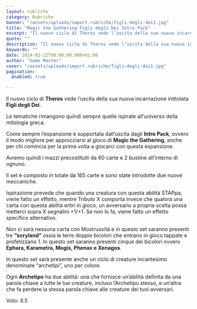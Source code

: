 ```yaml
---
layout: rubriche
category: Rubriche
banner: "/assets/uploads/import.rubriche/figli-degli-dei1.jpg"
title: "Magic the Gathering Figli degli Dei Intro Pack"
excerpt: "Il nuovo ciclo di Theros vede l’uscita della sua nuova incarnazione intitolata Figli degli Dei. Le tematiche rimangono quindi sempre quelle ispirate all’universo della mitologia greca. Come sempre l’espansione è supportata dall’uscita dagli Intro Pack, ovvero il modo migliore per approcciarsi al gioco di Magic the Gathering, anche per chi comincia per la prima volta [&hellip"
quote: ""
description: "Il nuovo ciclo di Theros vede l’uscita della sua nuova incarnazione intitolata Figli degli Dei. Le tematiche rimangono quindi sempre quelle ispirate all’universo della mitologia greca. Come sempre l’espansione è supportata dall’uscita dagli Intro Pack, ovvero il modo migliore per approcciarsi al gioco di Magic the Gathering, anche per chi comincia per la prima volta [&hellip"
keywords: ""
date: 2014-02-22T00:00:00.000+01:00
author: "Game Master"
cover: "/assets/uploads/import.rubriche/figli-degli-dei1.jpg"
pagination:
  enabled: true

---
```


[](https://hotmc.com/magic-the-gathering-figli-degli-dei-intro-pack/figli-degli-dei-2/)

Il nuovo ciclo di **Theros** vede l’uscita della sua nuova incarnazione intitolata **Figli degli Dei**.

Le tematiche rimangono quindi sempre quelle ispirate all’universo della mitologia greca.

Come sempre l’espansione è supportata dall’uscita dagli **Intro Pack**, ovvero il modo migliore per approcciarsi al gioco di **Magic the Gathering**, anche per chi comincia per la prima volta a giocarci con questa espansione.

Avremo quindi i mazzi precostituiti da 60 carte e 2 bustine all’interno di ognuno.

Il set è composto in totale da 165 carte e sono state introdotte due nuove meccaniche.

Ispirazione prevede che quando una creatura con questa abilità STAPpa, viene fatto un effetto, mentre Tributo X comporta invece che qualora una carta con questa abilità entri in gioco, un avversario a propria scelta possa metterci sopra X segnalini +1/+1\. Se non lo fa, viene fatto un effetto specifico alternativo.

Non ci sarà nessuna carta con Mostruosità e in questo set saranno presenti tre **“scryland”** ossia le terre doppie bicolori che entrano in gioco tappate e profetizzano 1\. In questo set saranno presenti cinque dei bicolori ovvero **Ephara, Karametra, Mogis, Phenax e Xenagos**.

In questo set sarà presente anche un ciclo di creature incantesimo denominate “archetipi”, uno per colore.

Ogni **Archetipo** ha due abilità: una che fornisce un’abilità definita da una parola chiave a tutte le tue creature, incluso l’Archetipo stesso, e un’altra che fa perdere la stessa parola chiave alle creature dei tuoi avversari.

Voto: 8.5